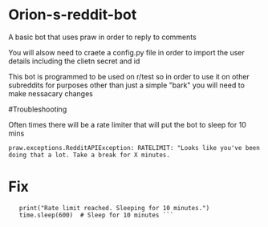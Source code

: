 # Orion-s-reddit-bot
A basic bot that uses praw in order to reply to comments

You will alsow need to craete a config.py file in order to import the user details including the clietn secret and id

This bot is programmed to be used on r/test so in order to use it on other subreddits for purposes other than just a simple "bark" you will need to make nessacary changes


#Troubleshooting 

Often times there will be a rate limiter that will put the bot to sleep for 10 mins

```praw.exceptions.RedditAPIException: RATELIMIT: "Looks like you've been doing that a lot. Take a break for X minutes.```

# Fix 

```if "RATELIMIT" in e.error_type:
   print("Rate limit reached. Sleeping for 10 minutes.")
   time.sleep(600)  # Sleep for 10 minutes ```
